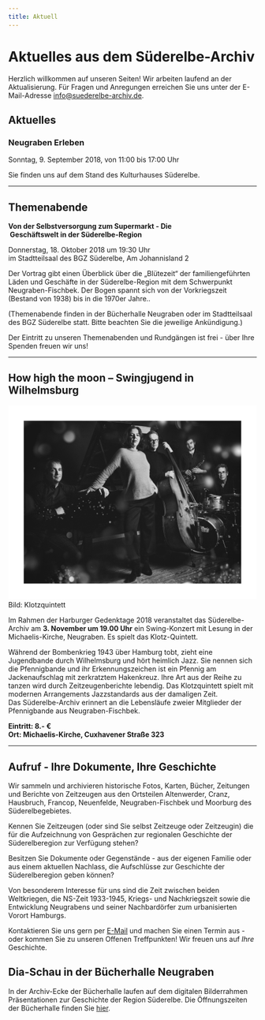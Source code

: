 ```yaml
---
title: Aktuell
---
```


# Aktuelles aus dem Süderelbe-Archiv

Herzlich willkommen auf unseren Seiten! Wir arbeiten laufend an der
Aktualisierung. Für Fragen und Anregungen erreichen Sie uns unter der
E-Mail-Adresse [info@suederelbe-archiv.de](mailto:info@suederelbe-archiv.de).

## Aktuelles

### Neugraben Erleben

Sonntag, 9. September 2018, von 11:00 bis 17:00 Uhr

Sie finden uns auf dem Stand des Kulturhauses Süderelbe.



* * *

## Themenabende

**Von der Selbstversorgung zum Supermarkt - Die  Geschäftswelt in der Süderelbe-Region**

Donnerstag, 18. Oktober 2018 um 19:30 Uhr im Stadtteilsaal des BGZ Süderelbe, Am Johannisland 2  

Der Vortrag gibt einen Überblick über die „Blütezeit“ der familiengeführten Läden und Geschäfte in der Süderelbe-Region 
mit dem Schwerpunkt Neugraben-Fischbek. 
Der Bogen spannt sich von der Vorkriegszeit (Bestand von 1938) bis in die 1970er Jahre..

(Themenabende finden in der Bücherhalle Neugraben oder im Stadtteilsaal des BGZ Süderelbe statt. Bitte beachten Sie die jeweilige Ankündigung.)

Der Eintritt zu unseren Themenabenden und Rundgängen ist frei - über Ihre Spenden freuen wir uns!

* * *

## How high the moon – Swingjugend in Wilhelmsburg

![](/img/KlotzQuintet_B&W.jpg)
Bild: Klotzquintett


Im Rahmen der Harburger Gedenktage 2018 veranstaltet das Süderelbe-Archiv am **3. November um 19.00 Uhr** ein Swing-Konzert mit Lesung in der Michaelis-Kirche, Neugraben.
Es spielt das Klotz-Quintett.


Während der Bombenkrieg 1943 über Hamburg tobt, zieht eine Jugendbande durch Wilhelmsburg und hört heimlich Jazz. 
Sie nennen sich die Pfennigbande und ihr Erkennungszeichen ist ein Pfennig am Jackenaufschlag mit zerkratztem Hakenkreuz. 
Ihre Art aus der Reihe zu tanzen wird durch Zeitzeugenberichte lebendig. Das Klotzquintett spielt mit modernen Arrangements 
Jazzstandards aus der damaligen Zeit.  
Das Süderelbe-Archiv erinnert an die Lebensläufe zweier Mitglieder der Pfennigbande aus Neugraben-Fischbek.


**Eintritt: 8.- €  
Ort: Michaelis-Kirche, Cuxhavener Straße 323**


* * *

## Aufruf - Ihre Dokumente, Ihre Geschichte

Wir sammeln und archivieren historische Fotos, Karten, Bücher, Zeitungen
und Berichte von Zeitzeugen aus den Ortsteilen Altenwerder, Cranz,
Hausbruch, Francop, Neuenfelde, Neugraben-Fischbek und Moorburg des
Süderelbegebietes.

Kennen Sie Zeitzeugen (oder sind Sie selbst Zeitzeuge oder Zeitzeugin) die für die
Aufzeichnung von Gesprächen zur regionalen Geschichte der Süderelberegion zur Verfügung 
stehen?

Besitzen Sie Dokumente oder Gegenstände - aus der eigenen Familie oder aus
einem aktuellen Nachlass, die Aufschlüsse zur Geschichte der Süderelberegion
geben können?

Von besonderem Interesse für uns sind die Zeit zwischen beiden
Weltkriegen, die NS-Zeit 1933-1945, Kriegs- und Nachkriegszeit sowie die
Entwicklung Neugrabens und seiner Nachbardörfer zum urbanisierten Vorort Hamburgs.

Kontaktieren Sie uns gern per [E-Mail](mailto:info@suederelbe-archiv.de)
und machen Sie einen Termin aus - oder kommen Sie zu unseren Offenen
Treffpunkten! Wir freuen uns auf *Ihre* Geschichte.


## Dia-Schau in der Bücherhalle Neugraben

In der Archiv-Ecke der Bücherhalle laufen auf dem digitalen Bilderrahmen Präsentationen zur Geschichte der Region Süderelbe. Die Öffnungszeiten der Bücherhalle finden Sie
[hier](https://www.buecherhallen.de/neugraben).
